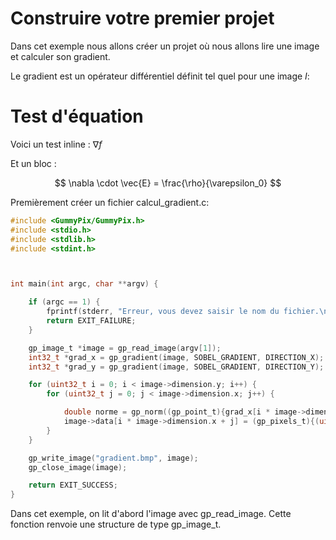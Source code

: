 # Construire votre premier projet

Dans cet exemple nous allons créer un projet où nous allons lire une image et calculer son gradient.

Le gradient est un opérateur différentiel définit tel quel pour une image $I$:
# Test d'équation

Voici un test inline : $\nabla f$

Et un bloc :

$$
\nabla \cdot \vec{E} = \frac{\rho}{\varepsilon_0}
$$


Premièrement créer un fichier calcul_gradient.c:
```c
#include <GummyPix/GummyPix.h>
#include <stdio.h>
#include <stdlib.h>
#include <stdint.h>



int main(int argc, char **argv) {

    if (argc == 1) {
        fprintf(stderr, "Erreur, vous devez saisir le nom du fichier.\n");
        return EXIT_FAILURE;
    }

    gp_image_t *image = gp_read_image(argv[1]);
    int32_t *grad_x = gp_gradient(image, SOBEL_GRADIENT, DIRECTION_X);
    int32_t *grad_y = gp_gradient(image, SOBEL_GRADIENT, DIRECTION_Y);

    for (uint32_t i = 0; i < image->dimension.y; i++) {
        for (uint32_t j = 0; j < image->dimension.x; j++) {

            double norme = gp_norm((gp_point_t){grad_x[i * image->dimension.x + j], grad_y[i * image->dimension.x + j]});
            image->data[i * image->dimension.x + j] = (gp_pixels_t){(uint8_t)norme, (uint8_t)norme, (uint8_t)norme, 0};
        }
    }

    gp_write_image("gradient.bmp", image);
    gp_close_image(image);

    return EXIT_SUCCESS;
}
```

Dans cet exemple, on lit d'abord l'image avec gp_read_image. Cette fonction renvoie une structure de type gp_image_t.